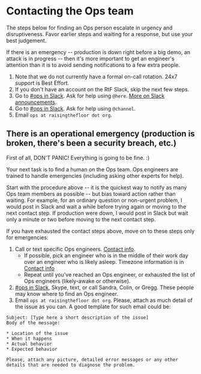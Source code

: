 # Contacting the Ops team

The steps below for finding an Ops person escalate in urgency and disruptiveness. Favor earlier steps and waiting for a response, but use your best judgement.

If there is an emergency -- production is down right before a big demo, an attack is in progress -- then it's more important to get an engineer's attention than it is to avoid sending notifications to a few extra people.

1. Note that we do not currently have a formal on-call rotation. 24x7 support is Best Effort.
1. If you don't have an account on the RtF Slack, skip the next few steps.
1. Go to [#ops in Slack](https://raisingthefloor.slack.com/messages/ops/). Ask for help using `@here`. [More on Slack announcements](https://get.slack.help/hc/en-us/articles/202009646-Make-an-announcement).
1. Go to [#ops in Slack](https://raisingthefloor.slack.com/messages/ops/). Ask for help using `@channel`.
1. Email `ops at raisingthefloor dot org`.

## There is an operational emergency (production is broken, there's been a security breach, etc.)

First of all, DON'T PANIC! Everything is going to be fine. :)

Your next task is to find a human on the Ops team. Ops engineers are trained to handle emergencies (including asking other experts for help).

Start with the procedure above -- it is the quickest way to notify as many Ops team members as possible -- but bias toward action rather than waiting. For example, for an ordinary question or non-urgent problem, I would post in Slack and wait a while before trying again or moving to the next contact step. If production were down, I would post in Slack but wait only a minute or two before moving to the next contact step.

If you have exhausted the contact steps above, move on to these steps only for emergencies:

1. Call or text specific Ops engineers. [Contact info](https://docs.google.com/document/d/1EDYhWYipUluzG6K8S-W4clsAGInm2RdjkpKq9Lw_dhE/edit).
   * If possible, pick an engineer who is in the middle of their work day over an engineer who is likely asleep. Timezone information is in [Contact info](https://docs.google.com/document/d/1EDYhWYipUluzG6K8S-W4clsAGInm2RdjkpKq9Lw_dhE/edit)
   * Repeat until you've reached an Ops engineer, or exhausted the list of Ops engineers (likely-awake or otherwise).
1. [#ops in Slack](https://raisingthefloor.slack.com/messages/ops/), Skype, text, or call Sandra, Colin, or Gregg. These people may know where to find an Ops engineer.
1. Email `ops at raisingthefloor dot org`. Please, attach as much detail of the issue as you can. A good template for such email could be:

```
Subject: [Type here a short description of the issue]
Body of the message:

* Location of the issue
* When it happens
* Actual behavior
* Expected behavior

Please, attach any picture, detailed error messages or any other details that are needed to diagnose the problem.
```
